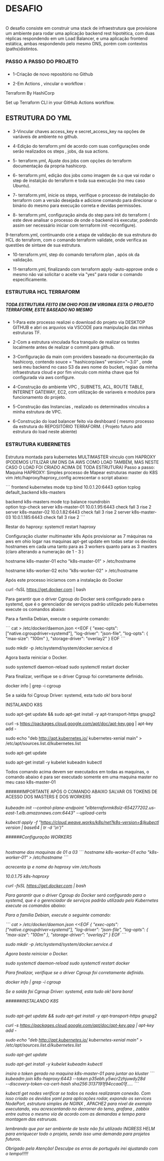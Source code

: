 # DESAFIO <h1>
O desafio consiste em construir uma stack de infraestrutura que provisione um ambiente para rodar uma aplicação backend rest hipotética, com duas réplicas respondendo em
um Load Balancer, e uma aplicação frontend estática, ambas respondendo pelo mesmo DNS, porém com contextos (paths)distintos.

###                                                        PASSO A PASSO DO PROJETO<h3>

* 1-Criação de novo repositório no Github

* 2-Em Actions , vincular o workflow :

Terraform
By HashiCorp

Set up Terraform CLI in your GitHub Actions workflow.


##                                                         ESTRUTURA DO YML<h3>
* 3-Vincular chaves access_key e secret_access_key na opções de variáveis de ambiente no github.

* 4-Edição do terraform.yml de acordo com suas configurações onde serão realizados os steps , jobs, da sua actions.

* 5- terraform.yml, Ajuste dos jobs com opções do terraform documentação da propria hashicorp.

* 6- terraform.yml, edição dos jobs como imagem de s.o que vai rodar o step de instalção do terraform e toda sua execução (no meu caso Ubuntu).

* 7- terraform.yml, inicie os steps, verifique o processo de instalação do terraform com a versão desejada e adicione comando para direcionar o binário do mesmo para execução correta e devidas permissões.

* 8- terraform.yml, configuração ainda do step para init do terraform ( este deve analisar o processo de onde o backend irá executar, podendo assim ser necessário iniciar com terrraform init -reconfigure).

9-terraform.yml, continuando crie a etapa de validação de sua estrutura do HCL do terraform, com o comando terraform validate, onde verifica as questões de sintaxe de sua estrutura.

* 10-terraform.yml, step do comando terraform plan , após ok da validação.

* 11-terraform.yml, finalizando com terraform apply -auto-approve onde o mesmo não vai solicitar o aceite via "yes" para rodar o comando especificamente.

###                                                         ESTRUTURA HCL TERRAFORM<h3>
#####                                                         TODA ESTRUTURA FEITO EM OHIO POIS EM VIRGINIA ESTA O PROJETO TERRAFORM, ESTE BASEADO NO MESMO<h5>
* 1-Para este processo realizei o download do projeto via DESKTOP GITHUB e abri os arquvios via VSCODE para manipulação das minhas estruturas TF.

* 2-Com a estrutura vinculada fica tranquilo de realizar os testes localmente antes de realizar o commit para github.

* 3-Configuração da main com providers baseado na documentação da hashicorp, contendo souce = "hashicorp/aws" version="~3.0" , onde será meu backend no caso S3 da aws nome do bucket, regiao da minha infraestrutura cloud e por fim vinculo com minha chave que foi configurada via aws configure.

* 4-Construção do ambiente VPC , SUBNETS, ACL, ROUTE TABLE, INTERNET GATEWAY, EC2, com utilização de variaveis e modulos para funcionamento do projeto.

* 5-Construção das Instancias , realizado os determinados vinculos a minha estrutura de VPC.

* 6-Construção do load balancer feito via deshboard ( mesmo processo da estrutura do REPOSITÓRIO TERRAFORM. ( Projeto futuro add estrutura do load neste abiente)

###                                                       ESTRUTURA KUBERNETES<h3>
Estrutura montada para kubernetes MULTIMASTER vínculo com HAPROXY (PODEMOS UTILIZAR UM DNS DA AWS COMO LOAD TAMBÉM, MAS NESTE CASO O LOAD FOI CRIADO ACIMA DE TODA ESTRUTURA)
Passo a passo:
Maquina HAPROXY:
Simples processo de Mapear estruturas master do K8S
vim /etc/haproxy/haproxy_config
acrescentar o script abaixo:

ˋˋˋ
frontend kubernetes
  mode tcp
  bind 10.0.1.20:6443
  option tcplog
  default_backend k8s-masters

backend k8s-masters
  mode tcp
  balance roundrobin    
  option tcp-check
  server k8s-master-01 10.0.1.95:6443 check fall 3 rise 2    
  server k8s-master-02 10.0.1.82:6443 check fall 3 rise 2
  server k8s-master-03 10.0.1.185:6443 check fall 3 rise 2
 ˋˋˋ  
  
  Restar do haproxy: systemctl restart haproxy

Configuração cluster multimaster k8s
Após provisionar as 7 máquinas na aws em ohio
logar nas maquinas apt-get update em todas 
setar os devidos hostnames em cada uma tanto para as 3 workers quanto para as 3 masters (claro alterando a numeração de 1 - 3 )
 
hostname k8s-master-01
echo "k8s-master-01" > /etc/hostname

hostname k8s-worker-02
echo "k8s-worker-02" > /etc/hostname

Após este processo iniciamos com a instalação do Docker

curl -fsSL https://get.docker.com | bash

Para garantir que o driver Cgroup do Docker será configurado para o systemd, que é o gerenciador de serviços padrão utilizado pelo Kubernetes execute os comandos abaixo:

Para a família Debian, execute o seguinte comando:
  
ˋˋˋ
cat > /etc/docker/daemon.json <<EOF
{
  "exec-opts": ["native.cgroupdriver=systemd"],
  "log-driver": "json-file",
  "log-opts": {
    "max-size": "100m"
  },
  "storage-driver": "overlay2"
}
EOF
 ˋˋˋ
  
sudo mkdir -p /etc/systemd/system/docker.service.d

Agora basta reiniciar o Docker.

sudo systemctl daemon-reload
sudo systemctl restart docker

Para finalizar, verifique se o driver Cgroup foi corretamente definido.

docker info | grep -i cgroup

Se a saída foi Cgroup Driver: systemd, esta tudo ok! bora bora!

INSTALANDO K8S

sudo apt-get update && sudo apt-get install -y apt-transport-https gnupg2

curl -s https://packages.cloud.google.com/apt/doc/apt-key.gpg | apt-key add -

sudo echo "deb http://apt.kubernetes.io/ kubernetes-xenial main" > /etc/apt/sources.list.d/kubernetes.list

sudo apt-get update

sudo apt-get install -y kubelet kubeadm kubectl

Todos comando acima devem ser executados em todas as maquinas, o comando abaixo é para ser executado somente em uma maquina master no meu caso k8s-master-01

######IMPORTANTE APÓS O COMANDO ABAIXO SALVAR OS TOKENS DE ACESSO DOS MASTERS E DOS WORKERS<h6>
  
kubeadm init --control-plane-endpoint "elbterraformk8slz-654277202.us-east-1.elb.amazonaws.com:6443" --upload-certs

kubectl apply -f "https://cloud.weave.works/k8s/net?k8s-version=$(kubectl version | base64 | tr -d '\n')"

######Configuração WORKERS<h6>

hostname das maquinas de 01 a 03
ˋˋˋ
hostname k8s-worker-01
echo "k8s-worker-01" > /etc/hostname
ˋˋˋ
  
acrecenta ip e nome do haproxy 
vim /etc/hosts

10.0.1.75 k8s-haproxy 

curl -fsSL https://get.docker.com | bash

Para garantir que o driver Cgroup do Docker será configurado para o systemd, que é o gerenciador de serviços padrão utilizado pelo Kubernetes execute os comandos abaixo:

Para a família Debian, execute o seguinte comando:

 ˋˋˋ
cat > /etc/docker/daemon.json <<EOF
{
  "exec-opts": ["native.cgroupdriver=systemd"],
  "log-driver": "json-file",
  "log-opts": {
    "max-size": "100m"
  },
  "storage-driver": "overlay2"
}
EOF
ˋˋˋ
  
sudo mkdir -p /etc/systemd/system/docker.service.d

Agora basta reiniciar o Docker.

sudo systemctl daemon-reload
sudo systemctl restart docker

Para finalizar, verifique se o driver Cgroup foi corretamente definido.

docker info | grep -i cgroup

Se a saída foi Cgroup Driver: systemd, esta tudo ok! bora bora!

######INSTALANDO K8S<h6>

sudo apt-get update && sudo apt-get install -y apt-transport-https gnupg2

curl -s https://packages.cloud.google.com/apt/doc/apt-key.gpg | apt-key add -

sudo echo "deb http://apt.kubernetes.io/ kubernetes-xenial main" > /etc/apt/sources.list.d/kubernetes.list

sudo apt-get update

sudo apt-get install -y kubelet kubeadm kubectl

insira o token gerado na maquina k8s-master-01 para juntar ao kluster
ˋˋˋ
kubeadm join k8s-haproxy:6443 --token p35ebh.y5wcr2zhjuwdy28d \
        --discovery-token-ca-cert-hash sha256:3137191f94ccaa01f.....
 ˋˋˋ 
  
kubectl get nodes
  verificar se todos os nodes realizaram conexão.
  Com isso criado os devidos yaml para aplicações rodar, expondo os services NodePort, estrutura simples de NGINX , APACHE2 para nível de exemplo executando, vou acrescentando no derrorrer do temo, grafana , zabbix entre outros o mesmo via de acordo com as demandas e tempo para montagem das estruruas. 
  
  
  lembrando que por ser ambiente de teste não foi utilizado INGRESS HELM para enriquecer todo o projeto, sendo isso uma demanda para projetos futuros.
  
  Obrigado pela Atenção! Desculpe os erros de português irei ajustando com o tempo!!!!!
                                                                        
                                                                                
